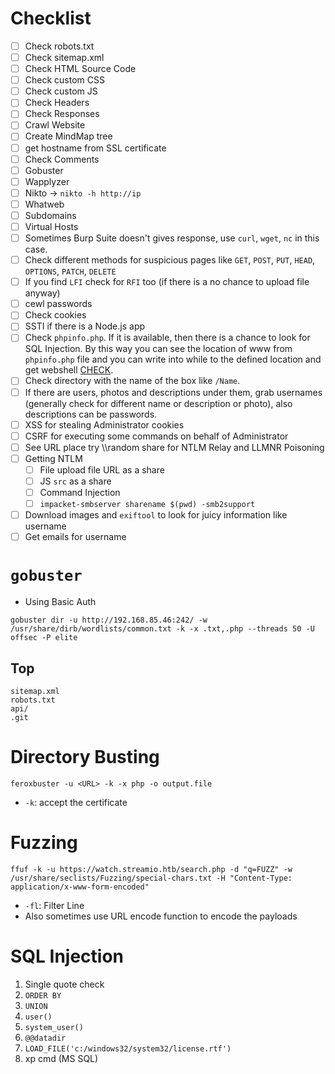 
# Checklist
- [ ] Check robots.txt
- [ ] Check sitemap.xml
- [ ] Check HTML Source Code
- [ ] Check custom CSS
- [ ] Check custom JS
- [ ] Check Headers
- [ ] Check Responses
- [ ] Crawl Website
- [ ] Create MindMap tree
- [ ] get hostname from SSL certificate
- [ ] Check Comments 
- [ ] Gobuster
- [ ] Wapplyzer
- [ ] Nikto -> `nikto -h http://ip`
- [ ] Whatweb
- [ ] Subdomains
- [ ] Virtual Hosts
- [ ] Sometimes Burp Suite doesn't gives response, use `curl`, `wget`, `nc` in this case.
- [ ] Check different methods for suspicious pages like `GET`, `POST`, `PUT`, `HEAD`, `OPTIONS`, `PATCH`, `DELETE`
- [ ] If you find `LFI` check for `RFI` too (if there is a no chance to upload file anyway)
- [ ] cewl passwords
- [ ] Check cookies
- [ ] SSTI if there is a Node.js app
- [ ] Check `phpinfo.php`. If it is available, then there is a chance to look for SQL Injection. By this way you can see the location of www from `phpinfo.php` file and you can write into while to the defined location and get webshell [CHECK](https://github.com/m3t3kh4n/OSCP/blob/main/SQL%20Injection.md#into-outfile-method-payloadallthethings).
- [ ] Check directory with the name of the box like `/Name`.
- [ ] If there are users, photos and descriptions under them, grab usernames (generally check for different name or description or photo), also descriptions can be passwords.
- [ ] XSS for stealing Administrator cookies
- [ ] CSRF for executing some commands on behalf of Administrator
- [ ] See URL place try \\<your-ip>\random share for NTLM Relay and LLMNR Poisoning
- [ ] Getting NTLM
  - [ ] File upload file URL as a share
  - [ ] JS `src` as a share
  - [ ] Command Injection
  - [ ] `impacket-smbserver sharename $(pwd) -smb2support`
- [ ] Download images and `exiftool` to look for juicy information like username
- [ ] Get emails for username

# `gobuster`
- Using Basic Auth
```
gobuster dir -u http://192.168.85.46:242/ -w /usr/share/dirb/wordlists/common.txt -k -x .txt,.php --threads 50 -U offsec -P elite
```

## Top

```
sitemap.xml
robots.txt
api/
.git
```

# Directory Busting
```
feroxbuster -u <URL> -k -x php -o output.file
```
- `-k`: accept the certificate

# Fuzzing
```
ffuf -k -u https://watch.streamio.htb/search.php -d "q=FUZZ" -w /usr/share/seclists/Fuzzing/special-chars.txt -H "Content-Type: application/x-www-form-encoded"
```
- `-fl`: Filter Line
- Also sometimes use URL encode function to encode the payloads

# SQL Injection
1. Single quote check
2. `ORDER BY`
3. `UNION`
4. `user()`
5. `system_user()`
6. `@@datadir`
7. `LOAD_FILE('c:/windows32/system32/license.rtf')`
8. xp cmd (MS SQL)

